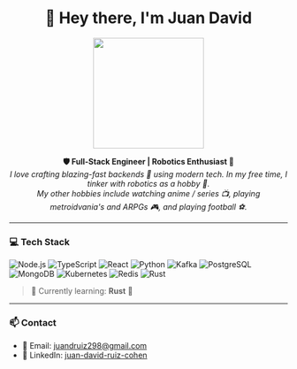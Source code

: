 <h1 align="center">👋 Hey there, I'm Juan David</h1>

<p align="center">
  <img src="https://i.pinimg.com/originals/e8/e2/c8/e8e2c843b851e4ad2135b1c93cacc22e.gif" width="200"/>
</p>

<p align="center">
  <b>🛡️ Full-Stack Engineer | Robotics Enthusiast 🤖</b><br/>
  <i>I love crafting blazing-fast backends 🚀 using modern tech. In my free time, I tinker with robotics as a hobby 🤖.</i><br/>
  <i>My other hobbies include watching anime / series 📺, playing metroidvania's and ARPGs 🎮, and playing football ⚽.</i>
</p>

---

### 💻 Tech Stack

![Node.js](https://img.shields.io/badge/Node.js-339933?style=for-the-badge&logo=nodedotjs&logoColor=white)
![TypeScript](https://img.shields.io/badge/TypeScript-3178C6?style=for-the-badge&logo=typescript&logoColor=white)
![React](https://img.shields.io/badge/React-20232A?style=for-the-badge&logo=react&logoColor=61DAFB)
![Python](https://img.shields.io/badge/Python-3776AB?style=for-the-badge&logo=python&logoColor=white)
![Kafka](https://img.shields.io/badge/Kafka-231F20?style=for-the-badge&logo=apachekafka&logoColor=white)
![PostgreSQL](https://img.shields.io/badge/PostgreSQL-4169E1?style=for-the-badge&logo=postgresql&logoColor=white)
![MongoDB](https://img.shields.io/badge/MongoDB-4EA94B?style=for-the-badge&logo=mongodb&logoColor=white)
![Kubernetes](https://img.shields.io/badge/Kubernetes-326CE5?style=for-the-badge&logo=kubernetes&logoColor=white)
![Redis](https://img.shields.io/badge/Redis-DC382D?style=for-the-badge&logo=redis&logoColor=white)
![Rust](https://img.shields.io/badge/Rust-000000?style=for-the-badge&logo=rust&logoColor=white)

> 🧠 Currently learning: **Rust** 🦀

---

### 📫 Contact

- 💌 Email: juandruiz298@gmail.com  
- 🔗 LinkedIn: [juan-david-ruiz-cohen](https://www.linkedin.com/in/juan-david-ruiz-cohen-a14b23174/)
